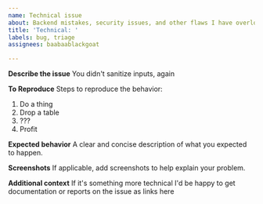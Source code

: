 ```yaml
---
name: Technical issue
about: Backend mistakes, security issues, and other flaws I have overlooked
title: 'Technical: '
labels: bug, triage
assignees: baabaablackgoat

---
```


**Describe the issue**
You didn't sanitize inputs, again

**To Reproduce**
Steps to reproduce the behavior:
1. Do a thing
2. Drop a table
3. ???
4. Profit

**Expected behavior**
A clear and concise description of what you expected to happen.

**Screenshots**
If applicable, add screenshots to help explain your problem.

**Additional context**
If it's something more technical I'd be happy to get documentation or reports on the issue as links here
